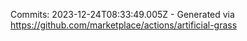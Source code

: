 Commits: 2023-12-24T08:33:49.005Z - Generated via https://github.com/marketplace/actions/artificial-grass
<br>
